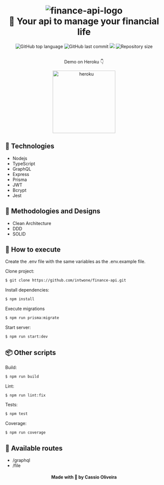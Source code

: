 <h1 align="center">
    <img src="https://i.ibb.co/pzbWcrM/finance-api-logo.png" alt="finance-api-logo" border="0">
    <br>
    🌟 Your api to manage your financial life
</h1>

<div align="center">
  <tr><img alt="GitHub top language" src="https://img.shields.io/github/languages/top/cassiosilva93/finance-api.svg"><tr>
  <tr><img alt="GitHub last commit" src="https://img.shields.io/github/last-commit/cassiosilva93/finance-api.svg"><tr>
  <tr><img src="https://codecov.io/gh/cassiosilva93/finance-api/branch/main/graph/badge.svg?token=C52HGZG6IV"/><tr>
  <tr><img alt="Repository size" src="https://img.shields.io/github/repo-size/cassiosilva93/finance-api.svg"><tr>
</div>

<br>

<div align="center">
  <p>Demo on Heroku 👇</p>
  <a href="https://intw-finance-api.herokuapp.com/health"><img width="200" src="https://i.ibb.co/cQ7MWHM/heroku.png" alt="heroku" border="0"></a>
</div>

## 🚀 Technologies

- Nodejs
- TypeScript
- GraphQL
- Express
- Prisma
- JWT
- Bcrypt
- Jest

## 🎨 Methodologies and Designs

- Clean Architecture
- DDD
- SOLID

## 🏃 How to execute

Create the .env file with the same variables as the .env.example file.

Clone project:

```bash
$ git clone https://github.com/intwone/finance-api.git
```

Install dependencies:

```bash
$ npm install
```

Execute migrations

```bash
$ npm run prisma:migrate
```

Start server:

```bash
$ npm run start:dev
```

## 📦 Other scripts

Build:

```bash
$ npm run build
```

Lint:

```bash
$ npm run lint:fix
```

Tests:

```bash
$ npm test
```

Coverage:

```bash
$ npm run coverage
```

## 🔱 Available routes

- /graphql
- /file

<h4 align="center">Made with 💙 by Cassio Oliveira</h4>
